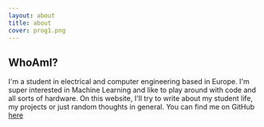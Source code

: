 ```yaml
---
layout: about
title: about
cover: prog1.png
---
```


## WhoAmI?
I'm a student in electrical and computer engineering based in Europe. I'm super interested in Machine Learning and like to play around with code and all sorts of hardware. On this website, I'll try to write about my student life, my projects or just random thoughts in general. You can find me on GitHub [here](https://github.com/RoubenRehman "My GitHub")
